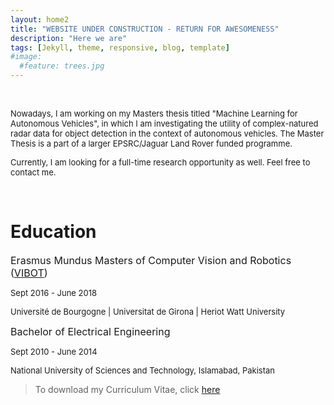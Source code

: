 ```yaml
---
layout: home2
title: "WEBSITE UNDER CONSTRUCTION - RETURN FOR AWESOMENESS" 
description: "Here we are"
tags: [Jekyll, theme, responsive, blog, template]
#image:
  #feature: trees.jpg
---
```


<br />
<p><font size="2">Nowadays, I am working on my Masters thesis titled "Machine Learning for Autonomous Vehicles", in which I am investigating the utility of complex-natured radar data for object detection in the context of autonomous vehicles. The Master Thesis is a part of a larger EPSRC/Jaguar Land Rover funded programme.</font></p>
<p></p>
<p><font size="2">Currently, I am looking for a full-time research opportunity as well. Feel free to contact me.</font></p>
<br />

<h1>Education</h1>
<p><font size="3">Erasmus Mundus Masters of Computer Vision and Robotics (<a href="https://www.vibot.org/" target="_blank">VIBOT</a>)</font></p>
<p><font size="2">Sept 2016 - June 2018</font></p>
<p><font size="2">Université de Bourgogne | Universitat de Girona | Heriot Watt University</font></p>  
<p></p>  
<p><font size="3">Bachelor of Electrical Engineering </font></p>
<p><font size="2">Sept 2010 - June 2014</font></p>
<p><font size="2">National University of Sciences and Technology, Islamabad, Pakistan</font></p>   
  
  <blockquote>
  
  <p>To download my Curriculum Vitae, click <a href="https://drive.google.com/file/d/1wnIScTH0v37PL6gqIs6J9OlVRk0PMgXm/view?usp=sharing" target="_blank">here</a > </p>
    
</blockquote>
